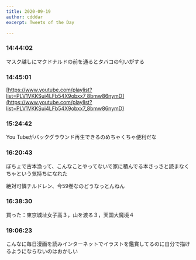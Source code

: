 ```yaml
---
title: 2020-09-19
author: cdddar
excerpt: Tweets of the Day

---
```


### 14:44:02

マスク越しにマクドナルドの前を通るとタバコの匂いがする

### 14:45:01

[https://www.youtube.com/playlist?list=PLV1VKKSui4LFb54X9obxx7_8bmw86nymD](https://www.youtube.com/playlist?list=PLV1VKKSui4LFb54X9obxx7_8bmw86nymD)

### 15:24:42

You Tubeがバックグラウンド再生できるのめちゃくちゃ便利だな

### 16:20:43

ぼちょで古本漁って、こんなことやってないで家に積んでる本さっさと読まなくちゃという気持ちになれた

絶対可憐チルドレン、今59巻なのどうなっとんねん

### 16:38:30

買った：東京城址女子高３，山を渡る３，天国大魔境４

### 19:06:23

こんなに毎日漫画を読みインターネットでイラストを鑑賞してるのに自分で描けるようにならないのはおかしい
